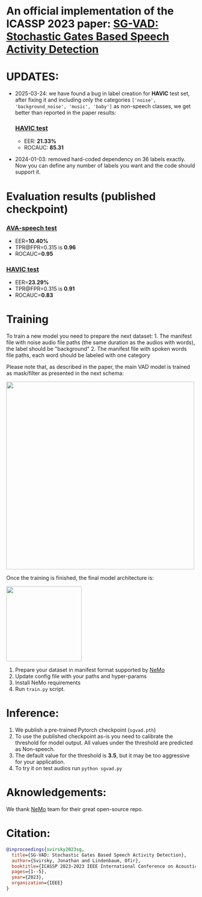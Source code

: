 # An official implementation of the ICASSP 2023 paper: [SG-VAD: Stochastic Gates Based Speech Activity Detection](https://ieeexplore.ieee.org/abstract/document/10096938)

# UPDATES:

* 2025-03-24: we have found a bug in label creation for **HAVIC** test set, after fixing it and including only the categories `['noise', 'background_noise', 'music', 'baby']` as non-speech classes, we get better than reported in the paper results:
    ### [HAVIC test](https://catalog.ldc.upenn.edu/LDC2016V01)
    * EER: **21.33%**
    * ROCAUC: **85.31**
    
* 2024-01-03: removed hard-coded dependency on 36 labels exactly. Now you can define any number of labels you want and the code should support it.

# Evaluation results (published checkpoint)
### [AVA-speech test](https://research.google.com/ava/index.html)
* EER=**10.40%**
* TPR@FPR=0.315 is **0.96**
* ROCAUC=**0.95**
### [HAVIC test](https://catalog.ldc.upenn.edu/LDC2016V01)
* EER=**23.29%**
* TPR@FPR=0.315 is **0.91**
* ROCAUC=**0.83**


# Training

To train a new model you need to prepare the next dataset:
    1. The manifest file with noise audio file paths (the same duration as the audios with words), the label should be "background"
    2. The manifest file with spoken words file paths, each word should be labeled with one category

Please note that, as described in the paper, the main VAD model is trained as mask/filter as presented in the next schema:

<img src="https://github.com/jsvir/vad/blob/main/imgs/train.png" width="500"/>

Once the training is finished, the final model architecture is:

<img src="https://github.com/jsvir/vad/blob/main/imgs/inference.png" width="200"/>



1. Prepare your dataset in manifest format supported by [NeMo](https://github.com/NVIDIA/NeMo)
2. Update config file with your paths and hyper-params
3. Install NeMo requirements
4. Run `train.py` script.

# Inference:
1. We publish a pre-trained Pytorch checkpoint (`sgvad.pth`)
2. To use the published checkpoint as-is you need to calibrate the threshold for model output. All values under the threshold are predicted as Non-speech.
3. The default value for the threshold is **3.5**, but it may be too aggressive for your application.
4. To try it on test audios run `python sgvad.py`


# Aknowledgements:

We thank [NeMo](https://github.com/NVIDIA/NeMo) team for their great open-source repo.

# Citation:

```bibtex
@inproceedings{svirsky2023sg,
  title={SG-VAD: Stochastic Gates Based Speech Activity Detection},
  author={Svirsky, Jonathan and Lindenbaum, Ofir},
  booktitle={ICASSP 2023-2023 IEEE International Conference on Acoustics, Speech and Signal Processing (ICASSP)},
  pages={1--5},
  year={2023},
  organization={IEEE}
}
```
